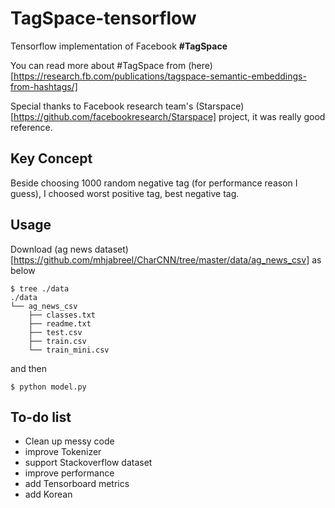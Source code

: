 # TagSpace-tensorflow

Tensorflow implementation of Facebook **#TagSpace**

You can read more about #TagSpace from (here)[https://research.fb.com/publications/tagspace-semantic-embeddings-from-hashtags/]

Special thanks to Facebook research team's (Starspace)[https://github.com/facebookresearch/Starspace] project, it was really good reference.

## Key Concept

Beside choosing 1000 random negative tag (for performance reason I guess), I choosed worst positive tag, best negative tag.

## Usage

Download (ag news dataset)[https://github.com/mhjabreel/CharCNN/tree/master/data/ag_news_csv] as below

```
$ tree ./data
./data
└── ag_news_csv
    ├── classes.txt
    ├── readme.txt
    ├── test.csv
    ├── train.csv
    └── train_mini.csv
```

and then

```
$ python model.py
```

## To-do list

- Clean up messy code
- improve Tokenizer
- support Stackoverflow dataset
- improve performance
- add Tensorboard metrics
- add Korean
